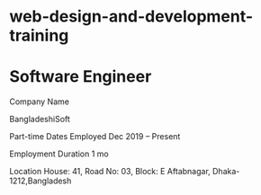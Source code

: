 # web-design-and-development-training


# Software Engineer

Company Name

BangladeshiSoft

Part-time
Dates Employed Dec 2019 – Present

Employment Duration 1 mo

Location House: 41, Road No: 03, Block: E Aftabnagar, Dhaka-1212,Bangladesh

